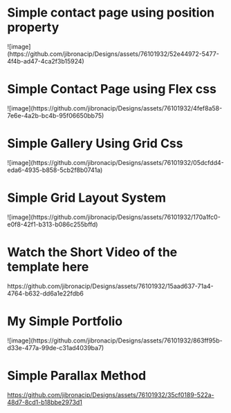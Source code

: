 <h1>Simple contact page using position property</h1>
![image](https://github.com/jibronacip/Designs/assets/76101932/52e44972-5477-4f4b-ad47-4ca2f3b15924)


<h1>Simple Contact Page using Flex css</h1>
![image](https://github.com/jibronacip/Designs/assets/76101932/4fef8a58-7e6e-4a2b-bc4b-95f06650bb75)


<h1>Simple Gallery Using Grid Css</h1>
![image](https://github.com/jibronacip/Designs/assets/76101932/05dcfdd4-eda6-4935-b858-5cb2f8b0741a)

<h1>Simple Grid Layout System</h1>
![image](https://github.com/jibronacip/Designs/assets/76101932/170a1fc0-e0f8-42f1-b313-b086c255bffd)

<h1>Watch the Short Video of the template here</h1>
https://github.com/jibronacip/Designs/assets/76101932/15aad637-71a4-4764-b632-dd6a1e22fdb6


<h1>My Simple Portfolio</h1>
![image](https://github.com/jibronacip/Designs/assets/76101932/863ff95b-d33e-477a-99de-c31ad4039ba7)


<h1>Simple Parallax Method</h1>


https://github.com/jibronacip/Designs/assets/76101932/35cf0189-522a-48d7-8cd1-b18bbe2973d1

